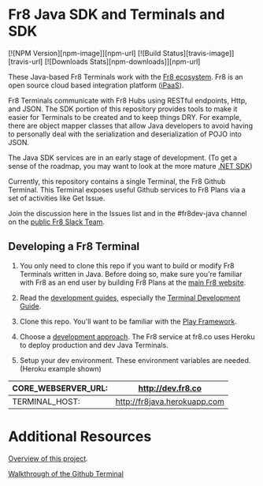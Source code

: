 # Fr8 Java SDK and Terminals and SDK


[![NPM Version][npm-image]][npm-url]
[![Build Status][travis-image]][travis-url]
[![Downloads Stats][npm-downloads]][npm-url]

These Java-based Fr8 Terminals work with the [Fr8 ecosystem](http://www.fr8.co). Fr8 is an open source cloud based integration platform ([iPaaS](https://en.wikipedia.org/wiki/Cloud-based_integration)).

Fr8 Terminals communicate with Fr8 Hubs using RESTful endpoints, Http, and JSON. The SDK portion of this repository provides tools to make it easier for Terminals to be created and to keep things DRY. For example, there are object mapper classes that allow Java developers to avoid having to personally deal with the serialization and deserialization of POJO into JSON.

The Java SDK services are in an early stage of development. (To get a sense of the roadmap, you may want to look at the more mature [.NET SDK](https://github.com/Fr8org/Fr8Core/blob/master/Docs/ForDevelopers/SDK/.NET/Home.md))


Currently, this repository contains a single Terminal, the Fr8 Github Terminal. This Terminal exposes useful Github services to Fr8 Plans via a set of activities like Get Issue.

Join the discussion here in the Issues list and in the #fr8dev-java channel on the [public Fr8 Slack Team](http://slack.fr8.co).


## Developing a Fr8 Terminal


1) You only need to clone this repo if you want to build or modify Fr8 Terminals written in Java. Before doing so, make sure you're familiar with Fr8 as an end user by building Fr8 Plans at the [main Fr8 website](http://fr8.co).

2) Read the [development guides](https://github.com/Fr8org/Fr8Core/blob/master/Docs/ForDevelopers/DevGuideHome.md), especially the [Terminal Development Guide](https://github.com/Fr8org/Fr8Core/blob/master/Docs/ForDevelopers/DevelopmentGuides/TerminalDevelopmentGuide.md).

3) Clone this repo. You'll want to be familiar with the  [Play Framework](https://www.playframework.com). 

4) Choose a [development approach](https://github.com/Fr8org/Fr8Core/blob/master/Docs/ForDevelopers/DevelopmentGuides/ChoosingADevelopmentApproach.md).  The Fr8 service at fr8.co uses Heroku to deploy production and dev Java Terminals.  




6) Setup your dev environment. These environment variables are needed. (Heroku example shown)

| CORE_WEBSERVER_URL: | http://dev.fr8.co |
|---|---|
| TERMINAL_HOST: | http://fr8java.herokuapp.com |

Additional Resources
====================
[Overview of this project](/docs/Home.md).

[Walkthrough of the Github Terminal](/docs/Github_use_case.md)

